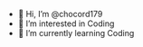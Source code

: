 - 👋 Hi, I’m @chocord179
- 👀 I’m interested in Coding
- 🌱 I’m currently learning Coding

<!---
chocord179/chocord179 is a ✨ special ✨ repository because its `README.md` (this file) appears on your GitHub profile.
You can click the Preview link to take a look at your changes.
--->
